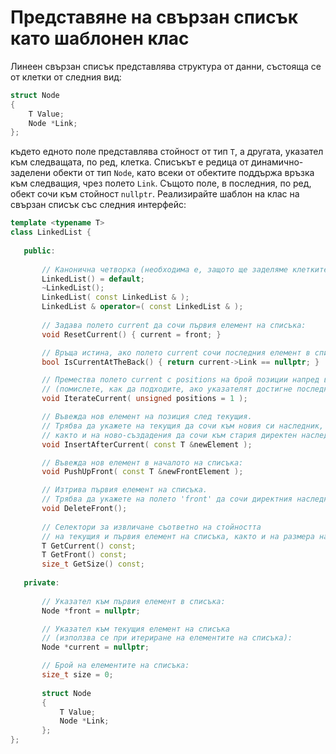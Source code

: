 # Представяне на свързан списък като шаблонен клас

Линеен свързан списък представлява структура от данни, състояща се от клетки от следния вид:
```cpp
struct Node 
{
    T Value;
    Node *Link;
};
```
 където едното поле представлява стойност от тип `T`, а другата, указател към следващата, по ред, клетка. Списъкът е редица от динамично-заделени обекти от тип `Node`, като всеки от обектите поддържа връзка към следващия, чрез полето `Link`. Същото поле, в последния, по ред, обект сочи към стойност `nullptr`.
 Реализирайте шаблон на клас на свързан списък със следния интерфейс:
 ```cpp
template <typename T>
class LinkedList {
    
    public:
    
        // Канонична четворка (необходима е, защото ще заделяме клетките динамично):
        LinkedList() = default;
        ~LinkedList();
        LinkedList( const LinkedList & );
        LinkedList & operator=( const LinkedList & );
        
        // Задава полето current да сочи първия елемент на списъка:
        void ResetCurrent() { current = front; }

        // Връща истина, ако полето current сочи последния елемент в списъка:
        bool IsCurrentAtTheBack() { return current->Link == nullptr; }

        // Премества полето current с positions на брой позиции напред в списъка
        // (помислете, как да подходите, ако указателят достигне последния елемент):
        void IterateCurrent( unsigned positions = 1 );

        // Въвежда нов елемент на позиция след текущия. 
        // Трябва да укажете на текущия да сочи към новия си наследник, 
        // както и на ново-създадения да сочи към стария директен наследник на текущия:
        void InsertAfterCurrent( const T &newElement );

        // Въвежда нов елемент в началото на списъка:
        void PushUpFront( const T &newFrontElement );

        // Изтрива първия елемент на списъка. 
        // Трябва да укажете на полето 'front' да сочи директния наследник на стария първи елемент:
        void DeleteFront();
        
        // Селектори за извличане съответно на стойността 
        // на текущия и първия елемент на списъка, както и на размера на списъка:
        T GetCurrent() const;
        T GetFront() const;
        size_t GetSize() const;
    
    private:
    
        // Указател към първия елемент в списъка:
        Node *front = nullptr;

        // Указател към текущия елемент на списъка 
        // (използва се при итериране на елементите на списъка):
        Node *current = nullptr;

        // Брой на елементите на списъка:
        size_t size = 0;
    
        struct Node 
        {
            T Value;
            Node *Link;
        };
};
 ```
